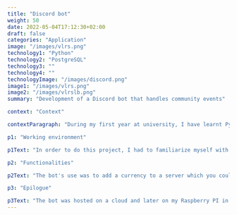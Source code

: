 ```yaml
---
title: "Discord bot"
weight: 50
date: 2022-05-04T17:12:30+02:00
draft: false
categories: "Application"
image: "/images/vlrs.png"
technology1: "Python"
technology2: "PostgreSQL"
technology3: ""
technology4: ""
technologyImage: "/images/discord.png"
image1: "/images/vlrs.png"
image2: "/images/vlrslb.png"
summary: "Development of a Discord bot that handles community events"

context: "Context"

contextParagraph: "During my first year at university, I have learnt Python and PostgreSQL. While I was in holidays, I wanted to experience a bit and use what I had learnt at school on a real project"

p1: "Working environment"

p1Text: "In order to do this project, I had to familiarize myself with the psycopg2 library in Python as well as the different discord libraries for Python. The project was not long in itself but it took me a very long time to get each functionality working as there was a lot of bugs related to Python and the database"

p2: "Functionalities"

p2Text: "The bot's use was to add a currency to a server which you could earn by winning community events. Staff would give the currency to whichever user won the event with a private command. After earning a good amount, the users could purchase a role within the discord server."

p3: "Epilogue"

p3Text: "The bot was hosted on a cloud and later on my Raspberry PI in order to keep it online. I did not get to use it much, but it still was a great project to work on, as it taught me a lot of things related to coding, just like the use of async and await in Python, and most importantly how to use a database in a programming language."
---
```


